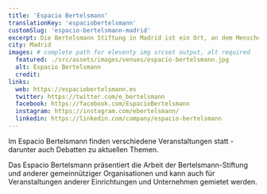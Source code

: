 ```yaml
---
title: 'Espacio Bertelsmann'
translationKey: 'espaciobertelsmann'
customSlug: 'espacio-bertelsmann-madrid'
excerpt: Die Bertelsmann Stiftung in Madrid ist ein Ort, an dem Menschen zusammenkommen, lernen und gemeinsam nach innovativen Lösungen suchen, um einen positiven sozialen Wandel zu fördern.
city: Madrid
images: # complete path for eleventy img srcset output, alt required
  featured: ./src/assets/images/venues/espacio-bertelsmann.jpg
  alt: Espacio Bertelsmann
  credit:
links:
  web: https://espaciobertelsmann.es
  twitter: https://twitter.com/e_bertelsmann
  facebook: https://facebook.com/EspacioBertelsmann
  instagram: https://instagram.com/ebertelsmann/
  linkedin: https://linkedin.com/company/espacio-bertelsmann
---
```


Im Espacio Bertelsmann finden verschiedene Veranstaltungen statt - darunter auch Debatten zu aktuellen Themen.

Das Espacio Bertelsmann präsentiert die Arbeit der Bertelsmann-Stiftung und anderer gemeinnütziger Organisationen und kann auch für Veranstaltungen anderer Einrichtungen und Unternehmen gemietet werden.
